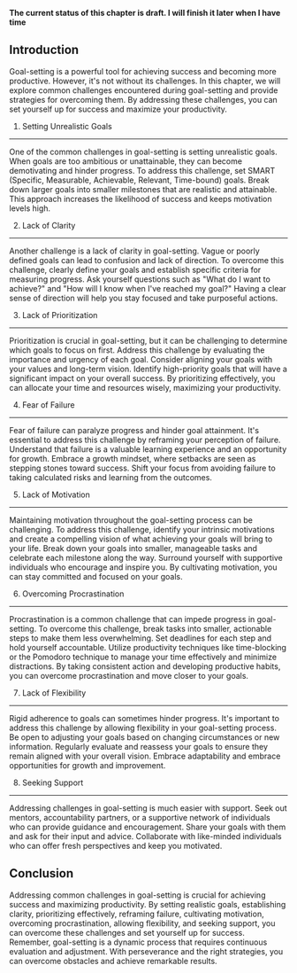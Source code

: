 **The current status of this chapter is draft. I will finish it later when I have time**

Introduction
------------

Goal-setting is a powerful tool for achieving success and becoming more productive. However, it's not without its challenges. In this chapter, we will explore common challenges encountered during goal-setting and provide strategies for overcoming them. By addressing these challenges, you can set yourself up for success and maximize your productivity.

1. Setting Unrealistic Goals
----------------------------

One of the common challenges in goal-setting is setting unrealistic goals. When goals are too ambitious or unattainable, they can become demotivating and hinder progress. To address this challenge, set SMART (Specific, Measurable, Achievable, Relevant, Time-bound) goals. Break down larger goals into smaller milestones that are realistic and attainable. This approach increases the likelihood of success and keeps motivation levels high.

2. Lack of Clarity
------------------

Another challenge is a lack of clarity in goal-setting. Vague or poorly defined goals can lead to confusion and lack of direction. To overcome this challenge, clearly define your goals and establish specific criteria for measuring progress. Ask yourself questions such as "What do I want to achieve?" and "How will I know when I've reached my goal?" Having a clear sense of direction will help you stay focused and take purposeful actions.

3. Lack of Prioritization
-------------------------

Prioritization is crucial in goal-setting, but it can be challenging to determine which goals to focus on first. Address this challenge by evaluating the importance and urgency of each goal. Consider aligning your goals with your values and long-term vision. Identify high-priority goals that will have a significant impact on your overall success. By prioritizing effectively, you can allocate your time and resources wisely, maximizing your productivity.

4. Fear of Failure
------------------

Fear of failure can paralyze progress and hinder goal attainment. It's essential to address this challenge by reframing your perception of failure. Understand that failure is a valuable learning experience and an opportunity for growth. Embrace a growth mindset, where setbacks are seen as stepping stones toward success. Shift your focus from avoiding failure to taking calculated risks and learning from the outcomes.

5. Lack of Motivation
---------------------

Maintaining motivation throughout the goal-setting process can be challenging. To address this challenge, identify your intrinsic motivations and create a compelling vision of what achieving your goals will bring to your life. Break down your goals into smaller, manageable tasks and celebrate each milestone along the way. Surround yourself with supportive individuals who encourage and inspire you. By cultivating motivation, you can stay committed and focused on your goals.

6. Overcoming Procrastination
-----------------------------

Procrastination is a common challenge that can impede progress in goal-setting. To overcome this challenge, break tasks into smaller, actionable steps to make them less overwhelming. Set deadlines for each step and hold yourself accountable. Utilize productivity techniques like time-blocking or the Pomodoro technique to manage your time effectively and minimize distractions. By taking consistent action and developing productive habits, you can overcome procrastination and move closer to your goals.

7. Lack of Flexibility
----------------------

Rigid adherence to goals can sometimes hinder progress. It's important to address this challenge by allowing flexibility in your goal-setting process. Be open to adjusting your goals based on changing circumstances or new information. Regularly evaluate and reassess your goals to ensure they remain aligned with your overall vision. Embrace adaptability and embrace opportunities for growth and improvement.

8. Seeking Support
------------------

Addressing challenges in goal-setting is much easier with support. Seek out mentors, accountability partners, or a supportive network of individuals who can provide guidance and encouragement. Share your goals with them and ask for their input and advice. Collaborate with like-minded individuals who can offer fresh perspectives and keep you motivated.

Conclusion
----------

Addressing common challenges in goal-setting is crucial for achieving success and maximizing productivity. By setting realistic goals, establishing clarity, prioritizing effectively, reframing failure, cultivating motivation, overcoming procrastination, allowing flexibility, and seeking support, you can overcome these challenges and set yourself up for success. Remember, goal-setting is a dynamic process that requires continuous evaluation and adjustment. With perseverance and the right strategies, you can overcome obstacles and achieve remarkable results.

